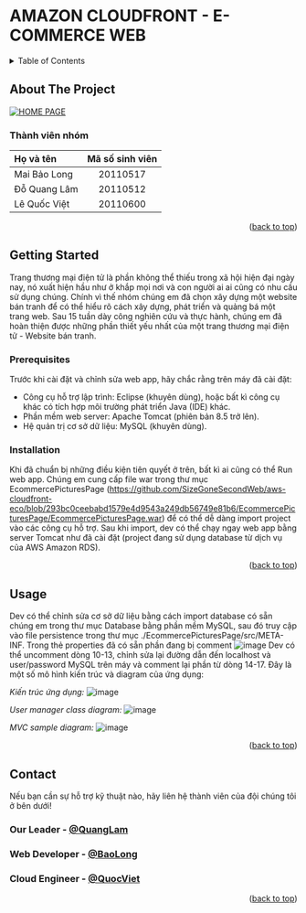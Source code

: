 <a name="readme-top"></a>
# AMAZON CLOUDFRONT - E-COMMERCE WEB
<!-- TABLE OF CONTENTS -->
<details>
  <summary>Table of Contents</summary>
  <ol>
    <li>
      <a href="#about-the-project">About The Project</a>
    </li>
    <li>
      <a href="#getting-started">Getting Started</a>
      <ul>
        <li><a href="#prerequisites">Prerequisites</a></li>
        <li><a href="#installation">Installation</a></li>
      </ul>
    </li>
    <li><a href="#usage">Usage</a></li>
    <li><a href="#contact">Contact</a></li>
  </ol>
</details>



<!-- ABOUT THE PROJECT -->
## About The Project

[![HOME PAGE][product-screenshot]](http://demoappwebshop-env.us-east-1.elasticbeanstalk.com/)
### Thành viên nhóm
| Họ và tên     | Mã số sinh viên |
| :---          |     :---:       |
| Mai Bảo Long  | 20110517        |
| Đỗ Quang Lâm  | 20110512        |
| Lê Quốc Việt  | 20110600        |

<p align="right">(<a href="#readme-top">back to top</a>)</p>


<!-- GETTING STARTED -->
## Getting Started
Trang thương mại điện tử là phần không thể thiếu trong xã hội hiện đại ngày nay, nó xuất hiện hầu như ở khắp mọi nơi và con người ai ai cũng có nhu cầu sử dụng chúng. Chính vì thế nhóm chúng em đã chọn xây dựng một website bán tranh để có thể hiểu rõ cách xây dựng, phát triển và quảng bá một trang web. Sau 15 tuần dày công nghiên cứu và thực hành, chúng em đã hoàn thiện được những phần thiết yếu nhất của một trang thương mại điện tử - Website bán tranh. 
### Prerequisites
Trước khi cài đặt và chỉnh sửa web app, hãy chắc rằng trên máy đã cài đặt:
* Công cụ hỗ trợ lập trình: Eclipse (khuyên dùng), hoặc bất kì công cụ khác có tích hợp môi trường phát triển Java (IDE) khác.
* Phần mềm web server: Apache Tomcat (phiên bản 8.5 trở lên).
* Hệ quản trị cơ sở dữ liệu: MySQL (khuyên dùng).
### Installation
Khi đã chuẩn bị những điều kiện tiên quyết ở trên, bất kì ai cũng có thể Run web app. Chúng em cung cấp file war trong thư mục EcommercePicturesPage (https://github.com/SizeGoneSecondWeb/aws-cloudfront-eco/blob/293bc0ceebabd1579e4d9543a249db56749e81b6/EcommercePicturesPage/EcommercePicturesPage.war) để có thể dễ dàng import project vào các công cụ hỗ trợ. Sau khi import, dev có thể chạy ngay web app bằng server Tomcat như đã cài đặt (project đang sử dụng database từ dịch vụ của AWS Amazon RDS).
<p align="right">(<a href="#readme-top">back to top</a>)</p>



<!-- USAGE EXAMPLES -->
## Usage
Dev có thể chỉnh sửa cơ sở dữ liệu bằng cách import database có sẵn chúng em trong thư mục Database bằng phần mềm MySQL, sau đó truy cập vào file persistence trong thư mục ./EcommercePicturesPage/src/META-INF. Trong thẻ properties đã có sẵn phần đang bị comment ![image](https://user-images.githubusercontent.com/112426628/205655581-8ca21e8a-662e-41ec-9f6e-57b8f565ab6e.png)
Dev có thể uncomment dòng 10-13, chỉnh sửa lại đường dẫn đến localhost và user/password MySQL trên máy và comment lại phần từ dòng 14-17.
Đây là một số mô hình kiến trúc và diagram của ứng dụng:

_Kiến trúc ứng dụng:_
![image](https://user-images.githubusercontent.com/112426628/205657821-4d5a19b5-454d-4d28-9cea-045066dab9eb.png)

_User manager class diagram:_
![image](https://user-images.githubusercontent.com/112426628/205657894-860861b5-6da5-4768-b206-372eb960df22.png)

_MVC sample diagram:_
![image](https://user-images.githubusercontent.com/112426628/205657953-a15b3b12-8328-4e8a-85ac-de7a5bca8df9.png)

<p align="right">(<a href="#readme-top">back to top</a>)</p>


<!-- CONTACT -->
## Contact
Nếu bạn cần sự hỗ trợ kỹ thuật nào, hãy liên hệ thành viên của đội chúng tôi ở bên dưới!
### Our Leader - [@QuangLam](https://www.facebook.com/quanglam0913)
### Web Developer - [@BaoLong](https://www.facebook.com/maibaolongne)
### Cloud Engineer - [@QuocViet](https://www.facebook.com/quocviet6028)
<p align="right">(<a href="#readme-top">back to top</a>)</p>


<!-- MARKDOWN LINKS & IMAGES -->
<!-- https://www.markdownguide.org/basic-syntax/#reference-style-links -->
[contributors-shield]: https://img.shields.io/github/contributors/othneildrew/Best-README-Template.svg?style=for-the-badge
[contributors-url]: https://github.com/othneildrew/Best-README-Template/graphs/contributors
[forks-shield]: https://img.shields.io/github/forks/othneildrew/Best-README-Template.svg?style=for-the-badge
[forks-url]: https://github.com/othneildrew/Best-README-Template/network/members
[stars-shield]: https://img.shields.io/github/stars/othneildrew/Best-README-Template.svg?style=for-the-badge
[stars-url]: https://github.com/othneildrew/Best-README-Template/stargazers
[issues-shield]: https://img.shields.io/github/issues/othneildrew/Best-README-Template.svg?style=for-the-badge
[issues-url]: https://github.com/othneildrew/Best-README-Template/issues
[license-shield]: https://img.shields.io/github/license/othneildrew/Best-README-Template.svg?style=for-the-badge
[license-url]: https://github.com/othneildrew/Best-README-Template/blob/master/LICENSE.txt
[linkedin-shield]: https://img.shields.io/badge/-LinkedIn-black.svg?style=for-the-badge&logo=linkedin&colorB=555
[linkedin-url]: https://linkedin.com/in/othneildrew
[product-screenshot]: images/screenshot.png
[Next.js]: https://img.shields.io/badge/next.js-000000?style=for-the-badge&logo=nextdotjs&logoColor=white
[Next-url]: https://nextjs.org/
[React.js]: https://img.shields.io/badge/React-20232A?style=for-the-badge&logo=react&logoColor=61DAFB
[React-url]: https://reactjs.org/
[Vue.js]: https://img.shields.io/badge/Vue.js-35495E?style=for-the-badge&logo=vuedotjs&logoColor=4FC08D
[Vue-url]: https://vuejs.org/
[Angular.io]: https://img.shields.io/badge/Angular-DD0031?style=for-the-badge&logo=angular&logoColor=white
[Angular-url]: https://angular.io/
[Svelte.dev]: https://img.shields.io/badge/Svelte-4A4A55?style=for-the-badge&logo=svelte&logoColor=FF3E00
[Svelte-url]: https://svelte.dev/
[Laravel.com]: https://img.shields.io/badge/Laravel-FF2D20?style=for-the-badge&logo=laravel&logoColor=white
[Laravel-url]: https://laravel.com
[Bootstrap.com]: https://img.shields.io/badge/Bootstrap-563D7C?style=for-the-badge&logo=bootstrap&logoColor=white
[Bootstrap-url]: https://getbootstrap.com
[JQuery.com]: https://img.shields.io/badge/jQuery-0769AD?style=for-the-badge&logo=jquery&logoColor=white
[JQuery-url]: https://jquery.com 
